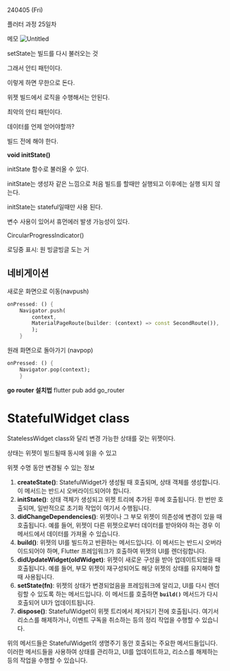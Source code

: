 240405 (Fri)

플러터 과정 25일차

메모
![Untitled](https://prod-files-secure.s3.us-west-2.amazonaws.com/86296f50-858e-40b3-b09a-5faedc04c2f9/406ee63e-8c03-4b11-94e3-dafb57b75119/Untitled.png)

setState는 빌드를 다시 불러오는 것

그래서 안티 패턴이다.

이렇게 하면 무한으로 돈다.

위젯 빌드에서 로직을 수행해서는 안된다.

최악의 안티 패턴이다.

데이터를 언제 얻어야할까?

빌드 전에 해야 한다.

**void initState()**

initState 함수로 불러올 수 있다.

initState는 생성자 같은 느낌으로 처음 빌드를 할때만 실행되고 이후에는 실행 되지 않는다.

initState는 stateful일때만 사용 된다.

변수 사용이 있어서 휴먼에러 발생 가능성이 있다.

CircularProgressIndicator()

로딩중 표시: 원 빙글빙글 도는 거

## 네비게이션

새로운 화면으로 이동(navpush)

```dart
onPressed: () {
	Navigator.push(
		context,
		MaterialPageRoute(builder: (context) => const SecondRoute()),
		);
	}
```

원래 화면으로 돌아가기 (navpop)

```dart
onPressed: () {
	Navigator.pop(context);
	}
```

**go router 설치법**
flutter pub add go_router

# StatefulWidget class

StatelessWidget class와 달리 변경 가능한 상태를 갖는 위젯이다.

상태는 위젯이 빌드될때 동시에 읽을 수 있고 

위젯 수명 동안 변경될 수 있는 정보

1. **createState()**: StatefulWidget가 생성될 때 호출되며, 상태 객체를 생성합니다.
                      이 메서드는 반드시 오버라이드되어야 합니다.
2. **initState()**: 상태 객체가 생성되고 위젯 트리에 추가된 후에 호출됩니다.
                    한 번만 호출되며, 일반적으로 초기화 작업이 여기서 수행됩니다.
3. **didChangeDependencies()**: 위젯이나 그 부모 위젯이 의존성에 변경이 있을 때 호출됩니다.
                                예를 들어, 위젯이 다른 위젯으로부터 데이터를 받아와야 하는 경우 이 메서드에서 데이터를 가져올 수 있습니다.
4. **build()**: 위젯의 UI를 빌드하고 반환하는 메서드입니다.
                 이 메서드는 반드시 오버라이드되어야 하며, Flutter 프레임워크가 호출하여 위젯의 UI를 렌더링합니다.
5. **didUpdateWidget(oldWidget)**: 위젯이 새로운 구성을 받아 업데이트되었을 때 호출됩니다.
                                   예를 들어, 부모 위젯이 재구성되어도 해당 위젯의 상태를 유지해야 할 때 사용됩니다.
6. **setState(fn)**: 위젯의 상태가 변경되었음을 프레임워크에 알리고, UI를 다시 렌더링할 수 있도록 하는 메서드입니다.
                     이 메서드를 호출하면 **`build()`** 메서드가 다시 호출되어 UI가 업데이트됩니다.
7. **dispose()**: StatefulWidget이 위젯 트리에서 제거되기 전에 호출됩니다.
                    여기서 리소스를 해제하거나, 이벤트 구독을 취소하는 등의 정리 작업을 수행할 수 있습니다.

위의 메서드들은 StatefulWidget의 생명주기 동안 호출되는 주요한 메서드들입니다.
이러한 메서드들을 사용하여 상태를 관리하고, UI를 업데이트하고, 리소스를 해제하는 등의 작업을 수행할 수 있습니다.
